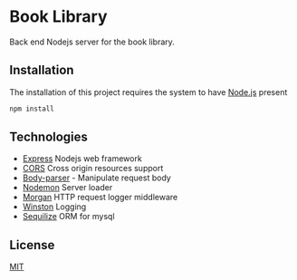 # Book Library

Back end Nodejs server for the book library.

## Installation
The installation of this project requires the system to have [Node.js](http://nodejs.org/) present

```bash
npm install
```
## Technologies

* [Express](http://expressjs.com/) Nodejs web framework
* [CORS](https://github.com/expressjs/cors#readme) Cross origin resources support
* [Body-parser](http://expressjs.com/en/resources/middleware/body-parser.html) - Manipulate request body
* [Nodemon](https://www.npmjs.com/package/nodemon) Server loader
* [Morgan](https://github.com/expressjs/morgan) HTTP request logger middleware
* [Winston](https://github.com/winstonjs/winston) Logging
* [Sequilize](https://sequelize.org/v3/) ORM for mysql

## License
[MIT](https://choosealicense.com/licenses/mit/)
